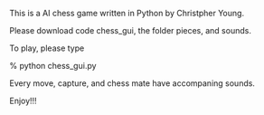 This is a AI chess game written in Python by Christpher Young.

Please download code chess_gui, the folder pieces, and sounds.

To play, please type

% python chess_gui.py

Every move, capture, and chess mate have accompaning sounds.

Enjoy!!!
